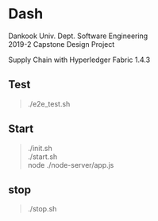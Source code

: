 # Dash
Dankook Univ. Dept. Software Engineering  
2019-2 Capstone Design Project  

Supply Chain with Hyperledger Fabric 1.4.3  

## Test
> ./e2e_test.sh

## Start
> ./init.sh  
> ./start.sh  
> node ./node-server/app.js  

## stop
> ./stop.sh
